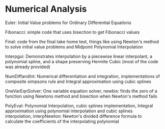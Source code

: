 # Numerical Analysis

Euler: Initial Value problems for Ordinary Differential Equations

Fibonacci: simple code that uses bisection to get Fibonacci values

Final: code from the final take home test, things like using Newton's method to solve initial value problems and Midpoint Polynomial Interpolation

Interpgui: Demonstrates interpolation by a piecewise linear interpolant, a polynomial spline, and a shape preserving Hermite Cubic (most of the code was already provided)

NumDiffandInt: Numerical differentiation and integration, implementations of composite simpsons rule and Integral approximation using cubic splines

OneVarEqnSolver: One variable equation solver, newbis: finds the zero of a function using Newtons method and bisection when Newton's method fails

PolyEval: Polynomial Interpolation, cubic splines implementation, Integral approximation using polynomial interpolation and cubic splines interpolation, interpNewton: Newton's divided difference formula to calculate the coefficients of the interpolating polynomial
